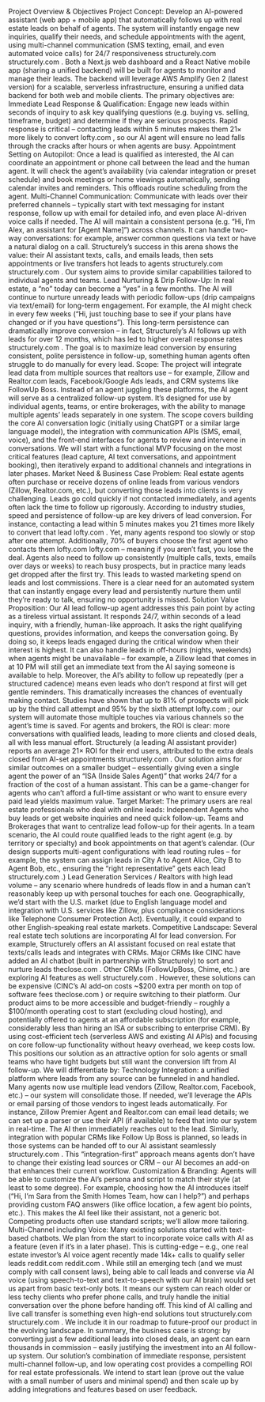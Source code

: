 Project Overview & Objectives
Project Concept: Develop an AI-powered assistant (web app + mobile app) that automatically follows up with real estate leads on behalf of agents. The system will instantly engage new inquiries, qualify their needs, and schedule appointments with the agent, using multi-channel communication (SMS texting, email, and even automated voice calls) for 24/7 responsiveness
structurely.com
structurely.com
. Both a Next.js web dashboard and a React Native mobile app (sharing a unified backend) will be built for agents to monitor and manage their leads. The backend will leverage AWS Amplify Gen 2 (latest version) for a scalable, serverless infrastructure, ensuring a unified data backend for both web and mobile clients. The primary objectives are:
Immediate Lead Response & Qualification: Engage new leads within seconds of inquiry to ask key qualifying questions (e.g. buying vs. selling, timeframe, budget) and determine if they are serious prospects. Rapid response is critical – contacting leads within 5 minutes makes them 21× more likely to convert
lofty.com
, so our AI agent will ensure no lead falls through the cracks after hours or when agents are busy.
Appointment Setting on Autopilot: Once a lead is qualified as interested, the AI can coordinate an appointment or phone call between the lead and the human agent. It will check the agent’s availability (via calendar integration or preset schedule) and book meetings or home viewings automatically, sending calendar invites and reminders. This offloads routine scheduling from the agent.
Multi-Channel Communication: Communicate with leads over their preferred channels – typically start with text messaging for instant response, follow up with email for detailed info, and even place AI-driven voice calls if needed. The AI will maintain a consistent persona (e.g. “Hi, I’m Alex, an assistant for [Agent Name]”) across channels. It can handle two-way conversations: for example, answer common questions via text or have a natural dialog on a call. Structurely’s success in this arena shows the value: their AI assistant texts, calls, and emails leads, then sets appointments or live transfers hot leads to agents
structurely.com
structurely.com
. Our system aims to provide similar capabilities tailored to individual agents and teams.
Lead Nurturing & Drip Follow-Up: In real estate, a “no” today can become a “yes” in a few months. The AI will continue to nurture unready leads with periodic follow-ups (drip campaigns via text/email) for long-term engagement. For example, the AI might check in every few weeks (“Hi, just touching base to see if your plans have changed or if you have questions”). This long-term persistence can dramatically improve conversion – in fact, Structurely’s AI follows up with leads for over 12 months, which has led to higher overall response rates
structurely.com
. The goal is to maximize lead conversion by ensuring consistent, polite persistence in follow-up, something human agents often struggle to do manually for every lead.
Scope: The project will integrate lead data from multiple sources that realtors use – for example, Zillow and Realtor.com leads, Facebook/Google Ads leads, and CRM systems like FollowUp Boss. Instead of an agent juggling these platforms, the AI agent will serve as a centralized follow-up system. It’s designed for use by individual agents, teams, or entire brokerages, with the ability to manage multiple agents’ leads separately in one system. The scope covers building the core AI conversation logic (initially using ChatGPT or a similar large language model), the integration with communication APIs (SMS, email, voice), and the front-end interfaces for agents to review and intervene in conversations. We will start with a functional MVP focusing on the most critical features (lead capture, AI text conversations, and appointment booking), then iteratively expand to additional channels and integrations in later phases.
Market Need & Business Case
Problem: Real estate agents often purchase or receive dozens of online leads from various vendors (Zillow, Realtor.com, etc.), but converting those leads into clients is very challenging. Leads go cold quickly if not contacted immediately, and agents often lack the time to follow up rigorously. According to industry studies, speed and persistence of follow-up are key drivers of lead conversion. For instance, contacting a lead within 5 minutes makes you 21 times more likely to convert that lead
lofty.com
. Yet, many agents respond too slowly or stop after one attempt. Additionally, 70% of buyers choose the first agent who contacts them
lofty.com
lofty.com
 – meaning if you aren’t fast, you lose the deal. Agents also need to follow up consistently (multiple calls, texts, emails over days or weeks) to reach busy prospects, but in practice many leads get dropped after the first try. This leads to wasted marketing spend on leads and lost commissions. There is a clear need for an automated system that can instantly engage every lead and persistently nurture them until they’re ready to talk, ensuring no opportunity is missed. Solution Value Proposition: Our AI lead follow-up agent addresses this pain point by acting as a tireless virtual assistant. It responds 24/7, within seconds of a lead inquiry, with a friendly, human-like approach. It asks the right qualifying questions, provides information, and keeps the conversation going. By doing so, it keeps leads engaged during the critical window when their interest is highest. It can also handle leads in off-hours (nights, weekends) when agents might be unavailable – for example, a Zillow lead that comes in at 10 PM will still get an immediate text from the AI saying someone is available to help. Moreover, the AI’s ability to follow up repeatedly (per a structured cadence) means even leads who don’t respond at first will get gentle reminders. This dramatically increases the chances of eventually making contact. Studies have shown that up to 81% of prospects will pick up by the third call attempt and 95% by the sixth attempt
lofty.com
; our system will automate those multiple touches via various channels so the agent’s time is saved. For agents and brokers, the ROI is clear: more conversations with qualified leads, leading to more clients and closed deals, all with less manual effort. Structurely (a leading AI assistant provider) reports an average 21× ROI for their end users, attributed to the extra deals closed from AI-set appointments
structurely.com
. Our solution aims for similar outcomes on a smaller budget – essentially giving even a single agent the power of an “ISA (Inside Sales Agent)” that works 24/7 for a fraction of the cost of a human assistant. This can be a game-changer for agents who can’t afford a full-time assistant or who want to ensure every paid lead yields maximum value. Target Market: The primary users are real estate professionals who deal with online leads:
Independent Agents who buy leads or get website inquiries and need quick follow-up.
Teams and Brokerages that want to centralize lead follow-up for their agents. In a team scenario, the AI could route qualified leads to the right agent (e.g. by territory or specialty) and book appointments on that agent’s calendar. (Our design supports multi-agent configurations with lead routing rules – for example, the system can assign leads in City A to Agent Alice, City B to Agent Bob, etc., ensuring the “right representative” gets each lead
structurely.com
.)
Lead Generation Services / Realtors with high lead volume – any scenario where hundreds of leads flow in and a human can’t reasonably keep up with personal touches for each one.
Geographically, we’d start with the U.S. market (due to English language model and integration with U.S. services like Zillow, plus compliance considerations like Telephone Consumer Protection Act). Eventually, it could expand to other English-speaking real estate markets. Competitive Landscape: Several real estate tech solutions are incorporating AI for lead conversion. For example, Structurely offers an AI assistant focused on real estate that texts/calls leads and integrates with CRMs. Major CRMs like CINC have added an AI chatbot (built in partnership with Structurely) to sort and nurture leads
theclose.com
. Other CRMs (FollowUpBoss, Chime, etc.) are exploring AI features as well
structurely.com
. However, these solutions can be expensive (CINC’s AI add-on costs ~$200 extra per month on top of software fees
theclose.com
) or require switching to their platform. Our product aims to be more accessible and budget-friendly – roughly a $100/month operating cost to start (excluding cloud hosting), and potentially offered to agents at an affordable subscription (for example, considerably less than hiring an ISA or subscribing to enterprise CRM). By using cost-efficient tech (serverless AWS and existing AI APIs) and focusing on core follow-up functionality without heavy overhead, we keep costs low. This positions our solution as an attractive option for solo agents or small teams who have tight budgets but still want the conversion lift from AI follow-up. We will differentiate by:
Technology Integration: a unified platform where leads from any source can be funneled in and handled. Many agents now use multiple lead vendors (Zillow, Realtor.com, Facebook, etc.) – our system will consolidate those. If needed, we’ll leverage the APIs or email parsing of those vendors to ingest leads automatically. For instance, Zillow Premier Agent and Realtor.com can email lead details; we can set up a parser or use their API (if available) to feed that into our system in real-time. The AI then immediately reaches out to the lead. Similarly, integration with popular CRMs like Follow Up Boss is planned, so leads in those systems can be handed off to our AI assistant seamlessly
structurely.com
. This “integration-first” approach means agents don’t have to change their existing lead sources or CRM – our AI becomes an add-on that enhances their current workflow.
Customization & Branding: Agents will be able to customize the AI’s persona and script to match their style (at least to some degree). For example, choosing how the AI introduces itself (“Hi, I’m Sara from the Smith Homes Team, how can I help?”) and perhaps providing custom FAQ answers (like office location, a few agent bio points, etc.). This makes the AI feel like their assistant, not a generic bot. Competing products often use standard scripts; we’ll allow more tailoring.
Multi-Channel including Voice: Many existing solutions started with text-based chatbots. We plan from the start to incorporate voice calls with AI as a feature (even if it’s in a later phase). This is cutting-edge – e.g., one real estate investor’s AI voice agent recently made 14k+ calls to qualify seller leads
reddit.com
reddit.com
. While still an emerging tech (and we must comply with call consent laws), being able to call leads and converse via AI voice (using speech-to-text and text-to-speech with our AI brain) would set us apart from basic text-only bots. It means our system can reach older or less techy clients who prefer phone calls, and truly handle the initial conversation over the phone before handing off. This kind of AI calling and live call transfer is something even high-end solutions tout
structurely.com
structurely.com
. We include it in our roadmap to future-proof our product in the evolving landscape.
In summary, the business case is strong: by converting just a few additional leads into closed deals, an agent can earn thousands in commission – easily justifying the investment into an AI follow-up system. Our solution’s combination of immediate response, persistent multi-channel follow-up, and low operating cost provides a compelling ROI for real estate professionals. We intend to start lean (prove out the value with a small number of users and minimal spend) and then scale up by adding integrations and features based on user feedback.